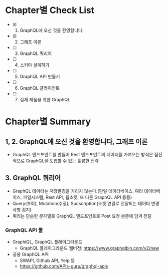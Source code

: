 
# Chapter별 Check List
- [x] 1. GraphQL에 오신 것을 환영합니다.
- [x] 2. 그래프 이론
- [ ] 3. GraphQL 쿼리어
- [ ] 4. 스키마 설계하기
- [ ] 5. GraphQL API 만들기
- [ ] 6. GraphQL 클라이언트
- [ ] 7. 실제 제품을 위한 GraphQL


# Chapter별 Summary
## 1, 2. GraphQL에 오신 것을 환영합니다, 그래프 이론
- GraphQL 엔드포인트를 만들어 Rest 엔드포인트의 데이터를 가져오는 방식은 점진적으로 GraphQL을 도입할 수 있는 훌륭한 전략

## 3. GraphQL 쿼리어
- GraphQL 데이터는 저장환경을 가리지 않는다.(단일 데이터베이스, 여러 데이터베이스, 파일시스템, Rest API, 웹소켓, 또 다른 GraphQL API 등등)
- Query(조회), Mutation(수정), Sucscription(소켓 연결로 전달되는 데이터 변경사항 감지)
- 쿼리는 단순한 문자열로 GraphQL 엔드포인트로 Post 요청 본문에 담겨 전달
### GraphQL API 툴
- GraphiQL, GraphQL 플레이그라운드
   - GraphQL 플레이그라운드 웹버전: https://www.graphqlbin.com/v2/new
- 공용 GraphQL API
   - SWAPI, Github API, Yelp 등
   - https://github.com/APIs-guru/graphql-apis

   
 
